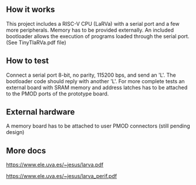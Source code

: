 <!---

This file is used to generate your project datasheet. Please fill in the information below and delete any unused
sections.

You can also include images in this folder and reference them in the markdown. Each image must be less than
512 kb in size, and the combined size of all images must be less than 1 MB.
-->

## How it works

This project includes a RISC-V CPU (LaRVa) with a serial port and a few more peripherals. Memory has to be provided externally. An included bootloader allows the execution of programs loaded through the serial port. (See TinyTlaRVa.pdf file)

## How to test

Connect a serial port 8-bit, no parity, 115200 bps, and send an 'L'. The bootloader code should reply with another 'L'.
For more complete tests an external board with SRAM memory and address latches has to be attached to the PMOD ports of the prototype board.

## External hardware

A memory board has to be attached to user PMOD connectors (still pending design)

## More docs
https://www.ele.uva.es/~jesus/larva.pdf

https://www.ele.uva.es/~jesus/larva_perif.pdf

